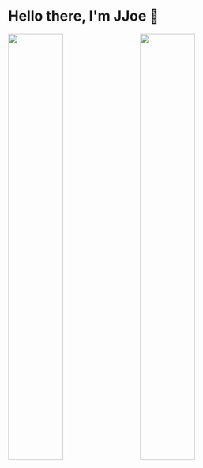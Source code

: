 # Hello there, I'm JJoe 👋

<img align="left" width="47%" src="https://github-readme-stats.vercel.app/api?username=JJoeDev&show_icons=true&theme=merko" />

<img align="right" width="47%" src="https://github-readme-stats.vercel.app/api/top-langs/?username=JJoeDev&layout=compact" />
